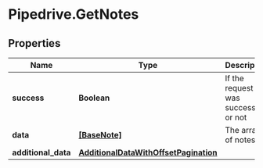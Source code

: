 # Pipedrive.GetNotes

## Properties

Name | Type | Description | Notes
------------ | ------------- | ------------- | -------------
**success** | **Boolean** | If the request was successful or not | [optional] 
**data** | [**[BaseNote]**](BaseNote.md) | The array of notes | [optional] 
**additional_data** | [**AdditionalDataWithOffsetPagination**](AdditionalDataWithOffsetPagination.md) |  | [optional] 


